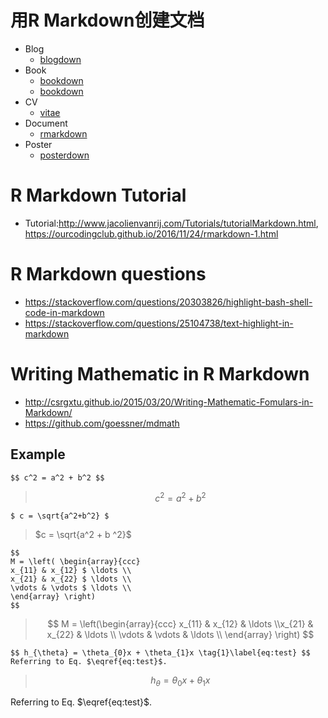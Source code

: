 # 用R Markdown创建文档


+ Blog
    - [blogdown](https://github.com/rstudio/blogdown)
+ Book
    - [bookdown](https://github.com/rstudio/bookdown)
	- [bookdown](https://bookdown.org/yihui/bookdown/)
+ CV
    - [vitae](https://github.com/ropenscilabs/vitae)
+ Document
    - [rmarkdown](https://github.com/rstudio/rmarkdown)
+ Poster
    - [posterdown](https://github.com/brentthorne/posterdown) 

# R Markdown Tutorial
+ Tutorial:<http://www.jacolienvanrij.com/Tutorials/tutorialMarkdown.html>, <https://ourcodingclub.github.io/2016/11/24/rmarkdown-1.html>

# R Markdown questions
+ <https://stackoverflow.com/questions/20303826/highlight-bash-shell-code-in-markdown>
+ <https://stackoverflow.com/questions/25104738/text-highlight-in-markdown>

# Writing Mathematic in R Markdown 
+ <http://csrgxtu.github.io/2015/03/20/Writing-Mathematic-Fomulars-in-Markdown/>
+ <https://github.com/goessner/mdmath>
 ## Example
 ```
 $$ c^2 = a^2 + b^2 $$
 ```
 > $$ c^2 = a^2 + b^2 $$
 
 ```
 $ c = \sqrt{a^2+b^2} $
 ```
 > $c = \sqrt{a^2 + b ^2}$

 ```
 $$ 
 M = \left( \begin{array}{ccc}
 x_{11} & x_{12} $ \ldots \\
 x_{21} & x_{22} $ \ldots \\
 \vdots & \vdots $ \ldots \\
 \end{array} \right)
 $$
 ```
 > $$ 
 M = \left(\begin{array}{ccc} x_{11} & x_{12} & \ldots \\x_{21} & x_{22} & \ldots \\ \vdots & \vdots & \ldots \\ \end{array} \right)
 $$

 ```
 $$ h_{\theta} = \theta_{0}x + \theta_{1}x \tag{1}\label{eq:test} $$
 Referring to Eq. $\eqref{eq:test}$.
 ```
 > $$\begin{equation} h_{\theta} = \theta_{0}x + \theta_{1}x \tag{1}\label{eq:test} \end{equation}$$
 
 Referring to Eq. $\eqref{eq:test}$.


